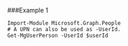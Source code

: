 ###Example 1
```
Import-Module Microsoft.Graph.People
# A UPN can also be used as -UserId.
Get-MgUserPerson -UserId $userId
```
